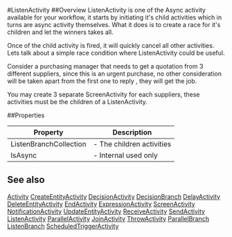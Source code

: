 #ListenActivity
##Overview
ListenActivity is one of the Async activity available for your workflow, it starts by initiating it's child activities which in turns are async activity themselves. What it does is to create a race for it's children and let the winners takes all.

Once of the child activity is fired, it will quickly cancel all other activities. Lets talk about a simple race condition where ListenActivity could be useful.

Consider a purchasing manager that needs to get a quotation from 3 different suppliers, since this is an urgent purchase, no other consideration will be taken apart from the first one to reply , they will get the job.

You may create 3 separate ScreenActivity for each suppliers, these activities must be the children of a ListenActivity.


##Properties
<table class="table table-condensed table-bordered">
    <thead>
<tr>
<th>Property</th>
<th>Description</th>
</tr>
</thead>
<tbody>
<tr><td>ListenBranchCollection</td><td> - The children activities</td></tr>
<tr><td>IsAsync</td><td> - Internal used only</td></tr>
</tbody></table>



## See also

[Activity](Activity.html)
[CreateEntityActivity](CreateEntityActivity.html)
[DecisionActivity](DecisionActivity.html)
[DecisionBranch](DecisionBranch.html)
[DelayActivity](DelayActivity.html)
[DeleteEntityActivity](DeleteEntityActivity.html)
[EndActivity](EndActivity.html)
[ExpressionActivity](ExpressionActivity.html)
[ScreenActivity](ScreenActivity.html)
[NotificationActivity](NotificationActivity.html)
[UpdateEntityActivity](UpdateEntityActivity.html)
[ReceiveActivity](ReceiveActivity.html)
[SendActivity](SendActivity.html)
[ListenActivity](ListenActivity.html)
[ParallelActivity](ParallelActivity.html)
[JoinActivity](JoinActivity.html)
[ThrowActivity](ThrowActivity.html)
[ParallelBranch](ParallelBranch.html)
[ListenBranch](ListenBranch.html)
[ScheduledTriggerActivity](ScheduledTriggerActivity.html)